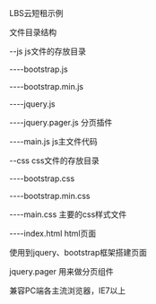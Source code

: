 LBS云短租示例

文件目录结构

--js                  js文件的存放目录

----bootstrap.js

----bootstrap.min.js

----jquery.js

----jquery.pager.js   分页插件

----main.js           js主文件代码

--css                 css文件的存放目录

----bootstrap.css

----bootstrap.min.css

----main.css          主要的css样式文件

----index.html        html页面

使用到jquery、bootstrap框架搭建页面

jquery.pager  用来做分页组件


兼容PC端各主流浏览器，IE7以上

